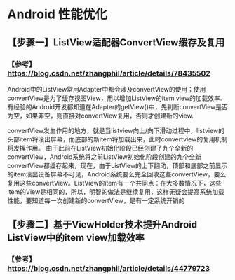 # Android 性能优化


## 【步骤一】ListView适配器ConvertView缓存及复用
### 【参考】https://blog.csdn.net/zhangphil/article/details/78435502


Android中的ListView常用Adapter中都会涉及convertView的使用；使用convertView是为了缓存视图View，用以增加ListView的item view的加载效率.
有经验的Android开发都知道在Adapter的getView()中，先判断convertView是否为空，如果非空，则直接对convertView复用，否则才创建新的view.

convertView发生作用的地方，就是当listview向上/向下滑动过程中，listview的头部item将滚出屏幕，而底部的新item将加载出来，此时convertview的复用机制将发挥作用。
由于此前在ListView初始化阶段已经创建了九个全新的convertView，Android系统将之前ListView初始化阶段创建的九个全新convertView都缓存起来，现在，由于ListView的上下翻动，顶部和底部之前显示的item滚出设备屏幕不可见，Android系统要么完全回收这些convertView，要么复用这些convertView。ListView的item有一个共同点：在大多数情况下，这些item的View是相同的，所以，明智的做法是继续复用，这样无疑会提高系统加载性能，要知道每一次创建新的convertView，是有一定系统开销的

## 【步骤二】基于ViewHolder技术提升Android ListView中的item view加载效率
### 【参考】https://blog.csdn.net/zhangphil/article/details/44779723